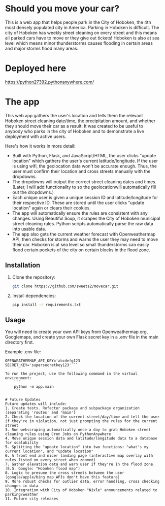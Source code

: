 # Should you move your car?

This is a web app that helps people park in the City of Hoboken, the 4th most densely populated city in America. Parking in Hoboken is difficult. The city of Hoboken has weekly street cleaning on every street and this means all parked cars have to move or they give out tickets! Hoboken is also at sea level which means minor thunderstorms causes flooding in certain areas and major storms flood many areas.

# Deployed here
https://python27392.pythonanywhere.com/

# The app

This web app gathers the user's location and tells them the relevant Hoboken street cleaning date/time, the precipitation amount, and whether they should move their car as a result. It was created to be useful to anybody who parks in the city of Hoboken and to demonstrate a live deployment with active users.

Here's how it works in more detail:
- Built with Python, Flask, and  JavaScript/HTML, the user clicks "update location" which gathers the user's current latitude/longitude. If the user is using wifi, the geolocation data won't be accurate enough. Thus, the user must confirm their location and cross streets manually with the dropdowns.
- The dropdowns will output the correct street cleaning dates and times. (Later, I will add functionality to so the geolocationwill automatically fill out the dropdowns.)
- Each unique user is given a unique session ID and latitude/longitude for their respective ID. These are stored until the user clicks "update location" again or clears their cookies.
- The app will automatically ensure the rules are consistent with any changes. Using Beautiful Soup, it scrapes the City of Hoboken municipal street cleaning rules. Python scripts automatically parse the raw data into usable data.
- The app also gets the current weather forecast with Openweathermap API, then checks for storms and warns the user they may need to move their car. Hoboken is at sea level so small thunderstorms can easily flood certain pockets of the city on certain blocks in the flood zone.

## Installation

1. Clone the repository:
    ```bash
    git clone https://github.com/sweets2/movecar.git
    ```

2. Install dependencies:
    ```bash
    pip install -r requirements.txt
    ```

## Usage

You will need to create your own API keys from Openweathermap.org, Googlemaps, and create your own Flask secret key in a .env file in the main directory first.

Example .env file:
```GOOGLE_MAPS_API_KEY='abcdefg123'
OPENWEATHERMAP_API_KEY='abcdefg123
SECRET_KEY='supersecretkey123'```

To run the project, use the following command in the virtual environment:
    ```
    python -m app.main
    ```

# Future Updates
Future updates will include:
1. Create tests. Refactor package and subpackage organization (separating 'routes' and 'main')
2. Check the location of the current street/day/time and tell the user if they're in violation, not just prompting the rules for the current street
3. Run webscraping automatically once a day to grab Hoboken street cleaning rules using Cron Jobs on PythonAnywhere
4. Move unique session data and latitude/longitude data to a database for scalability
5. Splitting the "update location" into two functions: "what's my current location", and "update location"
6. A front end and nicer landing page (interactive map overlay with rules listed on every street when zoomed)
7. Gather elevation data and warn user if they're in the flood zone. (E.G. Google: "Hoboken flood map")
8. Logic to presume the cross streets between the user (google/apple/bing map APIs don't have this feature)
9. More robust checks for outlier data, error handling, cross checking changes in data
10. Integration with City of Hoboken "Nixle" announcements related to parking/weather
11. Future city releases
